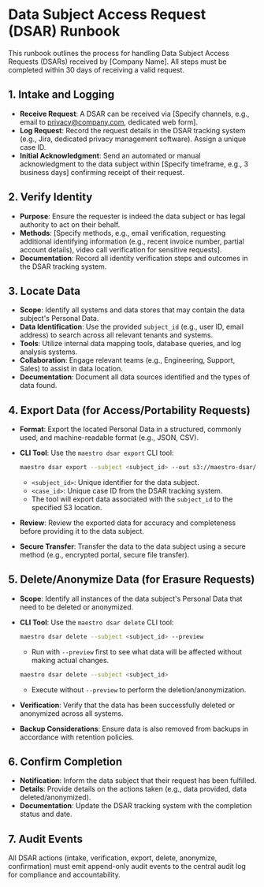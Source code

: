 # Data Subject Access Request (DSAR) Runbook

This runbook outlines the process for handling Data Subject Access Requests (DSARs) received by [Company Name]. All steps must be completed within 30 days of receiving a valid request.

## 1. Intake and Logging

- **Receive Request**: A DSAR can be received via [Specify channels, e.g., email to privacy@company.com, dedicated web form].
- **Log Request**: Record the request details in the DSAR tracking system (e.g., Jira, dedicated privacy management software). Assign a unique case ID.
- **Initial Acknowledgment**: Send an automated or manual acknowledgment to the data subject within [Specify timeframe, e.g., 3 business days] confirming receipt of their request.

## 2. Verify Identity

- **Purpose**: Ensure the requester is indeed the data subject or has legal authority to act on their behalf.
- **Methods**: [Specify methods, e.g., email verification, requesting additional identifying information (e.g., recent invoice number, partial account details), video call verification for sensitive requests].
- **Documentation**: Record all identity verification steps and outcomes in the DSAR tracking system.

## 3. Locate Data

- **Scope**: Identify all systems and data stores that may contain the data subject's Personal Data.
- **Data Identification**: Use the provided `subject_id` (e.g., user ID, email address) to search across all relevant tenants and systems.
- **Tools**: Utilize internal data mapping tools, database queries, and log analysis systems.
- **Collaboration**: Engage relevant teams (e.g., Engineering, Support, Sales) to assist in data location.
- **Documentation**: Document all data sources identified and the types of data found.

## 4. Export Data (for Access/Portability Requests)

- **Format**: Export the located Personal Data in a structured, commonly used, and machine-readable format (e.g., JSON, CSV).
- **CLI Tool**: Use the `maestro dsar export` CLI tool:

  ```bash
  maestro dsar export --subject <subject_id> --out s3://maestro-dsar/requests/<case_id>/
  ```

  - `<subject_id>`: Unique identifier for the data subject.
  - `<case_id>`: Unique case ID from the DSAR tracking system.
  - The tool will export data associated with the `subject_id` to the specified S3 location.

- **Review**: Review the exported data for accuracy and completeness before providing it to the data subject.
- **Secure Transfer**: Transfer the data to the data subject using a secure method (e.g., encrypted portal, secure file transfer).

## 5. Delete/Anonymize Data (for Erasure Requests)

- **Scope**: Identify all instances of the data subject's Personal Data that need to be deleted or anonymized.
- **CLI Tool**: Use the `maestro dsar delete` CLI tool:

  ```bash
  maestro dsar delete --subject <subject_id> --preview
  ```

  - Run with `--preview` first to see what data will be affected without making actual changes.

  ```bash
  maestro dsar delete --subject <subject_id>
  ```

  - Execute without `--preview` to perform the deletion/anonymization.

- **Verification**: Verify that the data has been successfully deleted or anonymized across all systems.
- **Backup Considerations**: Ensure data is also removed from backups in accordance with retention policies.

## 6. Confirm Completion

- **Notification**: Inform the data subject that their request has been fulfilled.
- **Details**: Provide details on the actions taken (e.g., data provided, data deleted/anonymized).
- **Documentation**: Update the DSAR tracking system with the completion status and date.

## 7. Audit Events

All DSAR actions (intake, verification, export, delete, anonymize, confirmation) must emit append-only audit events to the central audit log for compliance and accountability.

